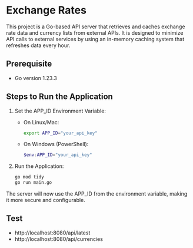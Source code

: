 # Exchange Rates

This project is a Go-based API server that retrieves and caches exchange rate data and currency lists from external APIs. It is designed to minimize API calls to external services by using an in-memory caching system that refreshes data every hour.

## Prerequisite

- Go version 1.23.3

## Steps to Run the Application
1. Set the APP_ID Environment Variable:

    - On Linux/Mac:

        ```bash
        export APP_ID="your_api_key"
        ```

    - On Windows (PowerShell):

        ```powershell
        $env:APP_ID="your_api_key"
        ```

2. Run the Application:

    ```bash
    go mod tidy
    go run main.go
    ```

The server will now use the APP_ID from the environment variable, making it more secure and configurable.

## Test

- http://localhost:8080/api/latest
- http://localhost:8080/api/currencies

